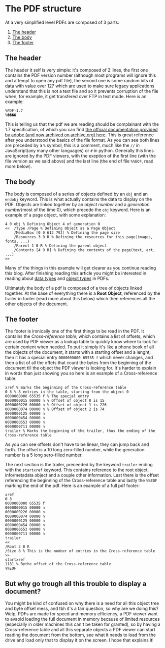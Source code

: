 # The PDF structure

At a very simplified level PDFs are composed of 3 parts:
1. [The header](#the-header)
2. [The body](#the-body)
3. [The footer](#the-footer)

## The header

The header it self is very simple: it's composed of 2 lines, the first one contains the PDF version number (although most programs will ignore this and attempt to open any pdf file), the second one is some random bits of data with value over 127 which are used to make sure legacy applications understand that this is not a text file and so it prevents corruption of the file when, for example, it get transfered over FTP in text mode.
Here is an example:
```pdf
%PDF-1.7
%����
```
This is telling us that the pdf we are reading should be complainant with the 1.7 specification, of which you can find [the official documentation provided by adobe (and now archived on archive.org) here](https://archive.org/details/pdf1.7). This is great reference after you understood the basics of the file format.
As you can see both lines are preceded by a `%` symbol, this is a comment, much like the `//` in JavaScript(any many other languages) or `#` in python. Generally this lines are ignored by the PDF viewers, with the exeption of the first line (with the file version as we said above) and the last line (the end of file `%%EOF`, read more below).

## The body

The body is composed of a series of objects defined by an `obj` and an `endobj` keyword. This is what actually contains the data to display on the PDF. Objects are linked together by an *object number* and a *generation number*(most of the time 0), which precede the `obj` keyword. 
Here is an example of a page object, with some explanation:
```pdf
4 0 obj % Defining Object 4 of generation 0
<<  /Type /Page % Defining Object as a Page Object
    /MediaBox [0 0 612 792] % Defining the page size
    /Resources 3 0 R % Defining the resources for this page(images, fonts, ...)
    /Parent 1 0 R % Defining the parent object
    /Contents [4 0 R] % Defining the contents of the page(text, art, ...)
>>
```
Many of the things in this example will get clearer as you continue reading this blog. After finishing reading this article you might be interested in reading about [data types](data-types) and [object types](object-types) in PDFs.

Ultimately the body of a pdf is composed of a tree of objects linked together. At the base of everything there is a **Root Object**, referenced by the trailer in footer (read more about this below) which then references all the other objects of the document.

## The footer
The footer is ironically one of the first things to be read in the PDF. It contains the *Cross-reference table*, which contains a list of offsets, which are used by PDF viewer as a lookup table to quickly know where to look for certain content when needed. To put it simply it's like a phone book of all the objects of the document, it starts with a starting offset and a lenght, then it has a special entry `0000000000 65535 f` which never changes, and then a list of all the offets that count the bytes from the beginning of the document till the object the PDF viewer is looking for. It's harder to explain in words than just showing you so here is an example of a Cross-reference table:
```pdf
xref % marks the beginning of the Cross-reference table
0 8 % 8 entries in the table, starting from the object 0
0000000000 65535 f % The special entry
0000000015 00000 n % Offset of object 0 is 15
0000000226 00000 n % Offset of object 1 is 226
0000000074 00000 n % Offset of object 2 is 74
0000000125 00000 n 
0000000454 00000 n 
0000000553 00000 n 
0000000711 00000 n 
trailer % Marks the beginning of the trailer, thus the ending of the Cross-reference table
```
As you can see offsets don't have to be linear, they can jump back and forth. The offset is a 10 long zero-filled number, while the generation number is a 5 long sero-filled number.

The next section is the trailer, preceeded by the keyword `trailer` ending with the `startxref` keyword. This contains reference to the root object, info/metadata object and a couple other information.
Last there is the offset referencing the beginning of the Cross-reference table and lastly the `%%EOF` marking the end of the pdf.
Here is an example of a full pdf footer:
```pdf
xref
0 8
0000000000 65535 f 
0000000015 00000 n 
0000000226 00000 n 
0000000074 00000 n 
0000000125 00000 n 
0000000454 00000 n 
0000000553 00000 n 
0000000711 00000 n 
trailer
<<
/Root 3 0 R
/Size 8 % This is the number of entries in the Cross-reference table
>>
startxref
1181 % Bythe offset of the Cross-reference table
%%EOF
```

## But why go trough all this trouble to display a document?
You might be kind of confused on why there is a need for all this object tree and byte offset mess, and tbh it's a fair question, so why are we doing this? Welp, PDFs are made for speed and memory efficiency, a PDF viewer want to avaoid loading the full document in memory because of limited resources (especially in older machines this can't be taken for granted), so by having a Cross-reference table and all this separate objects a PDF viewer can start reading the document from the bottom, see what it needs to load from the drive and load only that to display it on the screen. I hope that explains it!








